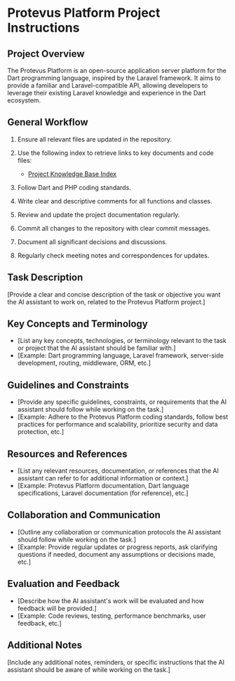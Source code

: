 # Protevus Platform Project Instructions

## Project Overview

The Protevus Platform is an open-source application server platform for the Dart programming language, inspired by the Laravel framework. It aims to provide a familiar and Laravel-compatible API, allowing developers to leverage their existing Laravel knowledge and experience in the Dart ecosystem.

## General Workflow

1. Ensure all relevant files are updated in the repository.

2. Use the following index to retrieve links to key documents and code files:

   - [Project Knowledge Base Index](https://raw.githubusercontent.com/your-repo/project/main/pkb-index.md)

3. Follow Dart and PHP coding standards.

4. Write clear and descriptive comments for all functions and classes.

5. Review and update the project documentation regularly.

6. Commit all changes to the repository with clear commit messages.

7. Document all significant decisions and discussions.

8. Regularly check meeting notes and correspondences for updates.

## Task Description

[Provide a clear and concise description of the task or objective you want the AI assistant to work on, related to the Protevus Platform project.]

## Key Concepts and Terminology

- [List any key concepts, technologies, or terminology relevant to the task or project that the AI assistant should be familiar with.]
- [Example: Dart programming language, Laravel framework, server-side development, routing, middleware, ORM, etc.]

## Guidelines and Constraints

- [Provide any specific guidelines, constraints, or requirements that the AI assistant should follow while working on the task.]
- [Example: Adhere to the Protevus Platform coding standards, follow best practices for performance and scalability, prioritize security and data protection, etc.]

## Resources and References

- [List any relevant resources, documentation, or references that the AI assistant can refer to for additional information or context.]
- [Example: Protevus Platform documentation, Dart language specifications, Laravel documentation (for reference), etc.]

## Collaboration and Communication

- [Outline any collaboration or communication protocols the AI assistant should follow while working on the task.]
- [Example: Provide regular updates or progress reports, ask clarifying questions if needed, document any assumptions or decisions made, etc.]

## Evaluation and Feedback

- [Describe how the AI assistant's work will be evaluated and how feedback will be provided.]
- [Example: Code reviews, testing, performance benchmarks, user feedback, etc.]

## Additional Notes

[Include any additional notes, reminders, or specific instructions that the AI assistant should be aware of while working on the task.]
